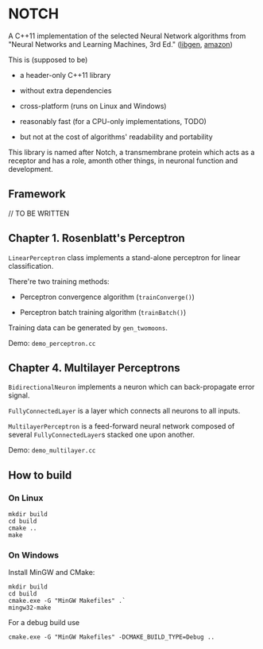 NOTCH
=====

A C++11 implementation of the selected Neural Network algorithms from
"Neural Networks and Learning Machines, 3rd Ed."
([libgen](http://libgen.org/book/index.php?md5=0239f16656e6e5e7db7aaa160cf9f854),
 [amazon](http://www.amazon.co.uk/Neural-Networks-Learning-Machines-3rd/dp/8120340000/))

This is (supposed to be)

 * a header-only C++11 library

 * without extra dependencies

 * cross-platform (runs on Linux and Windows)

 * reasonably fast (for a CPU-only implementations, TODO)

 * but not at the cost of algorithms' readability and portability

This library is named after Notch, a transmembrane protein which acts as a
receptor and has a role, amonth other things, in neuronal function and
development.



Framework
---------

// TO BE WRITTEN


Chapter 1. Rosenblatt's Perceptron
----------------------------------

`LinearPerceptron` class implements a stand-alone perceptron for linear
classification.

There're two training methods:

 * Perceptron convergence algorithm (`trainConverge()`)

 * Perceptron batch training algorithm (`trainBatch()`)

Training data can be generated by `gen_twomoons`.

Demo: `demo_perceptron.cc`


Chapter 4. Multilayer Perceptrons
---------------------------------

`BidirectionalNeuron` implements a neuron which can back-propagate error signal.

`FullyConnectedLayer` is a layer which connects all neurons to all inputs.

`MultilayerPerceptron` is a feed-forward neural network composed of several
`FullyConnectedLayer`s stacked one upon another.

Demo: `demo_multilayer.cc`


How to build
------------


### On Linux

```
mkdir build
cd build
cmake ..
make
```


### On Windows

Install MinGW and CMake:

```
mkdir build
cd build
cmake.exe -G "MinGW Makefiles" .`
mingw32-make
```

For a debug build use

```
cmake.exe -G "MinGW Makefiles" -DCMAKE_BUILD_TYPE=Debug ..
```
